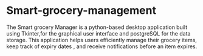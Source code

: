# Smart-grocery-management
The Smart grocery Manager is a python-based desktop application built using Tkinter,for the graphical user interface and postgreSQL for the data storage. This application helps users efficiently manage their grocery items, keep track of expiry dates , and receive notifications before an item expires.
